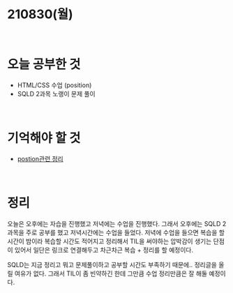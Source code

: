 # 210830(월)

<br>

# 오늘 공부한 것

- HTML/CSS 수업 (position)
- SQLD 2과목 노랭이 문제 풀이

<br>

# 기억해야 할 것

- [postion관련 정리](https://www.notion.so/08-30-615a537fd1694eb5a0c53d1c869ad137)

<br>

# 정리

오늘은 오후에는 자습을 진행했고 저녁에는 수업을 진행했다.
그래서 오후에는 SQLD 2과목을 주로 공부를 했고 저녁시간에는 수업을 들었다.
저녁에 수업을 들으면 복습을 할 시간이 밤이라 복습할 시간도 적어지고 정리해서 TIL을 써야하는 압박감이 생기는 단점이 있어서 일단은 링크로 연결해두고 차근차근 복습 + 정리를 할 예정이다.

SQLD는 지금 정리고 뭐고 문제풀이하고 공부할 시간도 부족하기 때문에.. 정리글을 올릴 여유가 없다. 그래서 TIL이 좀 빈약하긴 한데 그만큼 수업 정리만큼은 잘 해둘 예정이다.
